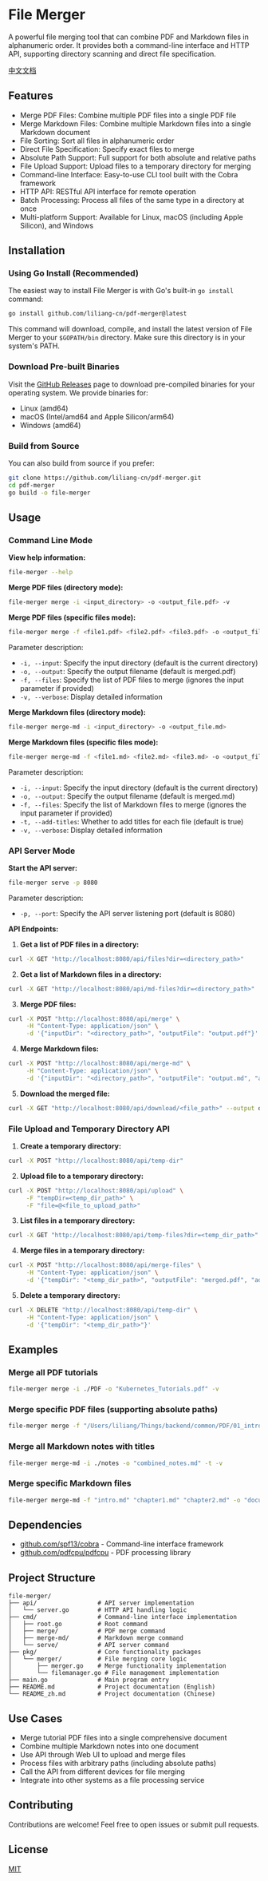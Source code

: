 # File Merger

A powerful file merging tool that can combine PDF and Markdown files in alphanumeric order. It provides both a command-line interface and HTTP API, supporting directory scanning and direct file specification.

[中文文档](README_zh.md)

## Features

- Merge PDF Files: Combine multiple PDF files into a single PDF file
- Merge Markdown Files: Combine multiple Markdown files into a single Markdown document
- File Sorting: Sort all files in alphanumeric order
- Direct File Specification: Specify exact files to merge
- Absolute Path Support: Full support for both absolute and relative paths
- File Upload Support: Upload files to a temporary directory for merging
- Command-line Interface: Easy-to-use CLI tool built with the Cobra framework
- HTTP API: RESTful API interface for remote operation
- Batch Processing: Process all files of the same type in a directory at once
- Multi-platform Support: Available for Linux, macOS (including Apple Silicon), and Windows

## Installation

### Using Go Install (Recommended)

The easiest way to install File Merger is with Go's built-in `go install` command:

```bash
go install github.com/liliang-cn/pdf-merger@latest
```

This command will download, compile, and install the latest version of File Merger to your `$GOPATH/bin` directory. Make sure this directory is in your system's PATH.

### Download Pre-built Binaries

Visit the [GitHub Releases](https://github.com/liliang-cn/pdf-merger/releases) page to download pre-compiled binaries for your operating system. We provide binaries for:

- Linux (amd64)
- macOS (Intel/amd64 and Apple Silicon/arm64)
- Windows (amd64)

### Build from Source

You can also build from source if you prefer:

```bash
git clone https://github.com/liliang-cn/pdf-merger.git
cd pdf-merger
go build -o file-merger
```

## Usage

### Command Line Mode

**View help information:**

```bash
file-merger --help
```

**Merge PDF files (directory mode):**

```bash
file-merger merge -i <input_directory> -o <output_file.pdf> -v
```

**Merge PDF files (specific files mode):**

```bash
file-merger merge -f <file1.pdf> <file2.pdf> <file3.pdf> -o <output_file.pdf> -v
```

Parameter description:

- `-i, --input`: Specify the input directory (default is the current directory)
- `-o, --output`: Specify the output filename (default is merged.pdf)
- `-f, --files`: Specify the list of PDF files to merge (ignores the input parameter if provided)
- `-v, --verbose`: Display detailed information

**Merge Markdown files (directory mode):**

```bash
file-merger merge-md -i <input_directory> -o <output_file.md>
```

**Merge Markdown files (specific files mode):**

```bash
file-merger merge-md -f <file1.md> <file2.md> <file3.md> -o <output_file.md>
```

Parameter description:

- `-i, --input`: Specify the input directory (default is the current directory)
- `-o, --output`: Specify the output filename (default is merged.md)
- `-f, --files`: Specify the list of Markdown files to merge (ignores the input parameter if provided)
- `-t, --add-titles`: Whether to add titles for each file (default is true)
- `-v, --verbose`: Display detailed information

### API Server Mode

**Start the API server:**

```bash
file-merger serve -p 8080
```

Parameter description:

- `-p, --port`: Specify the API server listening port (default is 8080)

**API Endpoints:**

1. **Get a list of PDF files in a directory:**

```bash
curl -X GET "http://localhost:8080/api/files?dir=<directory_path>"
```

2. **Get a list of Markdown files in a directory:**

```bash
curl -X GET "http://localhost:8080/api/md-files?dir=<directory_path>"
```

3. **Merge PDF files:**

```bash
curl -X POST "http://localhost:8080/api/merge" \
     -H "Content-Type: application/json" \
     -d '{"inputDir": "<directory_path>", "outputFile": "output.pdf"}'
```

4. **Merge Markdown files:**

```bash
curl -X POST "http://localhost:8080/api/merge-md" \
     -H "Content-Type: application/json" \
     -d '{"inputDir": "<directory_path>", "outputFile": "output.md", "addTitles": true}'
```

5. **Download the merged file:**

```bash
curl -X GET "http://localhost:8080/api/download/<file_path>" --output downloaded_file
```

### File Upload and Temporary Directory API

1. **Create a temporary directory:**

```bash
curl -X POST "http://localhost:8080/api/temp-dir"
```

2. **Upload file to a temporary directory:**

```bash
curl -X POST "http://localhost:8080/api/upload" \
     -F "tempDir=<temp_dir_path>" \
     -F "file=@<file_to_upload_path>"
```

3. **List files in a temporary directory:**

```bash
curl -X GET "http://localhost:8080/api/temp-files?dir=<temp_dir_path>"
```

4. **Merge files in a temporary directory:**

```bash
curl -X POST "http://localhost:8080/api/merge-files" \
     -H "Content-Type: application/json" \
     -d '{"tempDir": "<temp_dir_path>", "outputFile": "merged.pdf", "addTitles": true}'
```

5. **Delete a temporary directory:**

```bash
curl -X DELETE "http://localhost:8080/api/temp-dir" \
     -H "Content-Type: application/json" \
     -d '{"tempDir": "<temp_dir_path>"}'
```

## Examples

### Merge all PDF tutorials

```bash
file-merger merge -i ./PDF -o "Kubernetes_Tutorials.pdf" -v
```

### Merge specific PDF files (supporting absolute paths)

```bash
file-merger merge -f "/Users/liliang/Things/backend/common/PDF/01_intro_to_containers.pdf" "/Users/liliang/Things/backend/common/PDF/02_isolated_processes.pdf" -o "k8s_intro.pdf" -v
```

### Merge all Markdown notes with titles

```bash
file-merger merge-md -i ./notes -o "combined_notes.md" -t -v
```

### Merge specific Markdown files

```bash
file-merger merge-md -f "intro.md" "chapter1.md" "chapter2.md" -o "document.md" -v
```

## Dependencies

- [github.com/spf13/cobra](https://github.com/spf13/cobra) - Command-line interface framework
- [github.com/pdfcpu/pdfcpu](https://github.com/pdfcpu/pdfcpu) - PDF processing library

## Project Structure

```
file-merger/
├── api/                 # API server implementation
│   └── server.go        # HTTP API handling logic
├── cmd/                 # Command-line interface implementation
│   ├── root.go          # Root command
│   ├── merge/           # PDF merge command
│   ├── merge-md/        # Markdown merge command
│   └── serve/           # API server command
├── pkg/                 # Core functionality packages
│   └── merger/          # File merging core logic
│       ├── merger.go    # Merge functionality implementation
│       └── filemanager.go # File management implementation
├── main.go              # Main program entry
├── README.md            # Project documentation (English)
└── README_zh.md         # Project documentation (Chinese)
```

## Use Cases

- Merge tutorial PDF files into a single comprehensive document
- Combine multiple Markdown notes into one document
- Use API through Web UI to upload and merge files
- Process files with arbitrary paths (including absolute paths)
- Call the API from different devices for file merging
- Integrate into other systems as a file processing service

## Contributing

Contributions are welcome! Feel free to open issues or submit pull requests.

## License

[MIT](https://opensource.org/licenses/MIT)
